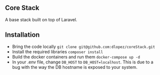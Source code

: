 ## Core Stack
A base stack built on top of Laravel. 

## Installation

- Bring the code locally `git clone git@github.com:dlopez/coreStack.git`
- Install the required libraries `composer install`
- Build the docker containers and run them `docker-compose up -d` 
- In your .env file, change `DB_HOST` to `DB_HOST=localhost`. This is due to a bug with the way the DB hostname is exposed to your system. 